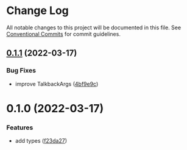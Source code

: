 # Change Log

All notable changes to this project will be documented in this file.
See [Conventional Commits](https://conventionalcommits.org) for commit guidelines.

## [0.1.1](https://github.com/tim-smart/strict-callbag/compare/strict-callbag@0.1.0...strict-callbag@0.1.1) (2022-03-17)


### Bug Fixes

* improve TalkbackArgs ([4bf9e9c](https://github.com/tim-smart/strict-callbag/commit/4bf9e9c8d199b2de343ab146842cf1db0093f2fb))





# 0.1.0 (2022-03-17)


### Features

* add types ([f23da27](https://github.com/tim-smart/strict-callbag/commit/f23da27d908ea346b31f4d0bf757898dbe3c4f79))
